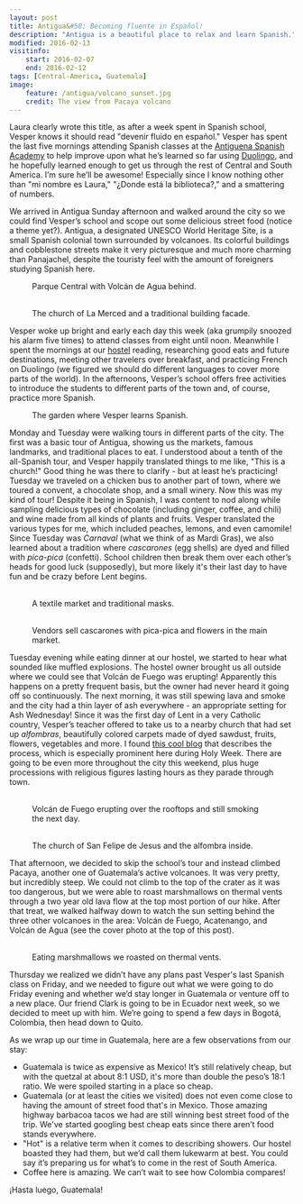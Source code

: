 ```yaml
---
layout: post
title: Antigua&#58; Becoming fluente in Español!
description: "Antigua is a beautiful place to relax and learn Spanish."
modified: 2016-02-13
visitinfo:
    start: 2016-02-07
    end: 2016-02-12
tags: [Central-America, Guatemala]
image:
    feature: /antigua/volcano_sunset.jpg
    credit: The view from Pacaya volcano
---
```


Laura clearly wrote this title, as after a week spent in Spanish school, Vesper knows it should read "devenir fluido en español." Vesper has spent the last five mornings attending Spanish classes at the [Antiguena Spanish Academy](http://www.spanishacademyantiguena.com/) to help improve upon what he’s learned so far using [Duolingo](http://www.duolingo.com/), and he hopefully learned enough to get us through the rest of Central and South America. I’m sure he’ll be awesome! Especially since I know nothing other than "mi nombre es Laura," "¿Donde está la biblioteca?," and a smattering of numbers. 

We arrived in Antigua Sunday afternoon and walked around the city so we could find Vesper’s school and scope out some delicious street food (notice a theme yet?). Antigua, a designated UNESCO World Heritage Site, is a small Spanish colonial town surrounded by volcanoes. Its colorful buildings and cobblestone streets make it very picturesque and much more charming than Panajachel, despite the touristy feel with the amount of foreigners studying Spanish here.
<figure>
    <a href="/images/antigua/parque_central_and_volcan_de_agua.jpg"><img src="/images/antigua/parque_central_and_volcan_de_agua.jpg" alt=""></a>
    <figcaption>Parque Central with Volcán de Agua behind.</figcaption>
</figure>
<figure class="half">
    <a href="/images/antigua/la_merced.jpg"><img src="/images/antigua/la_merced.jpg" alt=""></a>
    <a href="/images/antigua/traditional_building_facade.jpg"><img src="/images/antigua/traditional_building_facade.jpg" alt=""></a>
    <figcaption>The church of La Merced and a traditional building facade.</figcaption>
</figure>

Vesper woke up bright and early each day this week (aka grumpily snoozed his alarm five times) to attend classes from eight until noon. Meanwhile I spent the mornings at our [hostel](http://www.hostelworld.com/hosteldetails.php/A-Place-To-Stay-Antigua/Antigua/71802) reading, researching good eats and future destinations, meeting other travelers over breakfast, and practicing French on Duolingo (we figured we should do different languages to cover more parts of the world). In the afternoons, Vesper’s school offers free activities to introduce the students to different parts of the town and, of course, practice more Spanish. 
<figure>
    <a href="/images/antigua/garden_of_spanish_school.jpg"><img src="/images/antigua/garden_of_spanish_school.jpg" alt=""></a>
    <figcaption>The garden where Vesper learns Spanish.</figcaption>
</figure>

Monday and Tuesday were walking tours in different parts of the city. The first was a basic tour of Antigua, showing us the markets, famous landmarks, and traditional places to eat. I understood about a tenth of the all-Spanish tour, and Vesper happily translated things to me like, "This is a church!" Good thing he was there to clarify - but at least he’s practicing! Tuesday we traveled on a chicken bus to another part of town, where we toured a convent, a chocolate shop, and a small winery. Now this was my kind of tour! Despite it being in Spanish, I was content to nod along while sampling delicious types of chocolate (including ginger, coffee, and chili) and wine made from all kinds of plants and fruits. Vesper translated the various types for me, which included peaches, lemons, and even camomile! Since Tuesday was *Carnaval* (what we think of as Mardi Gras), we also learned about a tradition where *cascarones* (egg shells) are dyed and filled with *pica-pica* (confetti). School children then break them over each other’s heads for good luck (supposedly), but more likely it's their last day to have fun and be crazy before Lent begins.
<figure class="half">
    <a href="/images/antigua/textile_market.jpg"><img src="/images/antigua/textile_market.jpg" alt=""></a>
    <a href="/images/antigua/traditional_masks.jpg"><img src="/images/antigua/traditional_masks.jpg" alt=""></a>
    <figcaption>A textile market and traditional masks.</figcaption>
</figure>
<figure class="half">
    <a href="/images/antigua/cascarones_and_pica-pica.jpg"><img src="/images/antigua/cascarones_and_pica-pica.jpg" alt=""></a>
    <a href="/images/antigua/flower_market.jpg"><img src="/images/antigua/flower_market.jpg" alt=""></a>
    <figcaption>Vendors sell cascarones with pica-pica and flowers in the main market.</figcaption>
</figure>

Tuesday evening while eating dinner at our hostel, we started to hear what sounded like muffled explosions. The hostel owner brought us all outside where we could see that Volcán de Fuego was erupting! Apparently this happens on a pretty frequent basis, but the owner had never heard it going off so continuously. The next morning, it was still spewing lava and smoke and the city had a thin layer of ash everywhere - an appropriate setting for Ash Wednesday! Since it was the first day of Lent in a very Catholic country, Vesper’s teacher offered to take us to a nearby church that had set up *alfombras*, beautifully colored carpets made of dyed sawdust, fruits, flowers, vegetables and more. I found [this cool blog](http://johnnyvagabond.com/photos-antiguas-alfombras/) that describes the process, which is especially prominent here during Holy Week. There are going to be even more throughout the city this weekend, plus huge processions with religious figures lasting hours as they parade through town.
<figure class="half">
    <a href="/images/antigua/volcan_de_fuego_erupting.jpg"><img src="/images/antigua/volcan_de_fuego_erupting.jpg" alt=""></a>
    <a href="/images/antigua/volcan_de_fuego_still_smoking.jpg"><img src="/images/antigua/volcan_de_fuego_still_smoking.jpg" alt=""></a>
    <figcaption>Volcán de Fuego erupting over the rooftops and still smoking the next day.</figcaption>
</figure>
<figure class="half">
    <a href="/images/antigua/exterior_of_iglesia_san_felipe_de_jesus.jpg"><img src="/images/antigua/exterior_of_iglesia_san_felipe_de_jesus.jpg" alt=""></a>
    <a href="/images/antigua/alfombra_inside_iglesia_san_felipe_de_jesus.jpg"><img src="/images/antigua/alfombra_inside_iglesia_san_felipe_de_jesus.jpg" alt=""></a>
    <figcaption>The church of San Felipe de Jesus and the alfombra inside.</figcaption>
</figure>

That afternoon, we decided to skip the school’s tour and instead climbed Pacaya, another one of Guatemala’s active volcanoes. It was very pretty, but incredibly steep. We could not climb to the top of the crater as it was too dangerous, but we were able to roast marshmallows on thermal vents through a two year old lava flow at the top most portion of our hike. After that treat, we walked halfway down to watch the sun setting behind the three other volcanoes in the area: Volcán de Fuego, Acatenango, and Volcán de Agua (see the cover photo at the top of this post).
<figure class="half">
    <a href="/images/antigua/about_to_roast_marshmallows.jpg"><img src="/images/antigua/about_to_roast_marshmallows.jpg" alt=""></a>
    <a href="/images/antigua/marshmellow_animation.gif"><img src="/images/antigua/marshmellow_animation.gif" alt=""></a>
    <figcaption>Eating marshmallows we roasted on thermal vents.</figcaption>
</figure>

Thursday we realized we didn’t have any plans past Vesper's last Spanish class on Friday, and we needed to figure out what we were  going to do Friday evening and whether we’d stay longer in Guatemala or venture off to a new place. Our friend Clark is going to be in Ecuador next week, so we decided to meet up with him. We’re going to spend a few days in Bogotá, Colombia, then head down to Quito.

As we wrap up our time in Guatemala, here are a few observations from our stay:

- Guatemala is twice as expensive as Mexico! It’s still relatively cheap, but with the quetzal at about 8:1 USD, it's more than double the peso’s 18:1 ratio. We were spoiled starting in a place so cheap.
- Guatemala (or at least the cities we visited) does not even come close to having the amount of street food that's in Mexico. Those amazing highway barbacoa tacos we had are still winning best street food of the trip. We've started googling best cheap eats since there aren’t food stands everywhere. 
- "Hot" is a relative term when it comes to describing showers. Our hostel boasted they had them, but we’d call them lukewarm at best. You could say it’s preparing us for what’s to come in the rest of South America.
- Coffee here is amazing. We can’t wait to see how Colombia compares!

¡Hasta luego, Guatemala!
